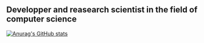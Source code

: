 
## Developper and reasearch scientist in the field of computer science

[![Anurag's GitHub stats](https://github-readme-stats.vercel.app/api?username=bizarout)](https://github.com/bizarout/github-readme-stats)
